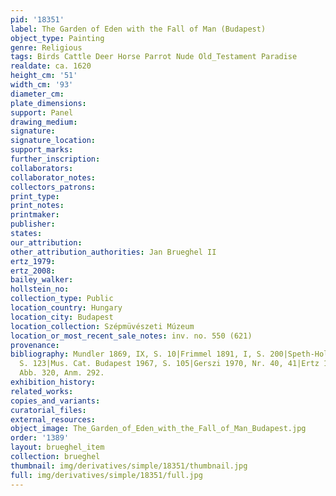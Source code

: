 ```yaml
---
pid: '18351'
label: The Garden of Eden with the Fall of Man (Budapest)
object_type: Painting
genre: Religious
tags: Birds Cattle Deer Horse Parrot Nude Old_Testament Paradise
realdate: ca. 1620
height_cm: '51'
width_cm: '93'
diameter_cm: 
plate_dimensions: 
support: Panel
drawing_medium: 
signature: 
signature_location: 
support_marks: 
further_inscription: 
collaborators: 
collaborator_notes: 
collectors_patrons: 
print_type: 
print_notes: 
printmaker: 
publisher: 
states: 
our_attribution: 
other_attribution_authorities: Jan Brueghel II
ertz_1979: 
ertz_2008: 
bailey_walker: 
hollstein_no: 
collection_type: Public
location_country: Hungary
location_city: Budapest
location_collection: Szépmüvészeti Múzeum
location_or_most_recent_sale_notes: inv. no. 550 (621)
provenance: 
bibliography: Mundler 1869, IX, S. 10|Frimmel 1891, I, S. 200|Speth-Holterhoff 1957,
  S. 123|Mus. Cat. Budapest 1967, S. 105|Gerszi 1970, Nr. 40, 41|Ertz 1979, S. 246-247,
  Abb. 320, Anm. 292.
exhibition_history: 
related_works: 
copies_and_variants: 
curatorial_files: 
external_resources: 
object_image: The_Garden_of_Eden_with_the_Fall_of_Man_Budapest.jpg
order: '1389'
layout: brueghel_item
collection: brueghel
thumbnail: img/derivatives/simple/18351/thumbnail.jpg
full: img/derivatives/simple/18351/full.jpg
---
```

